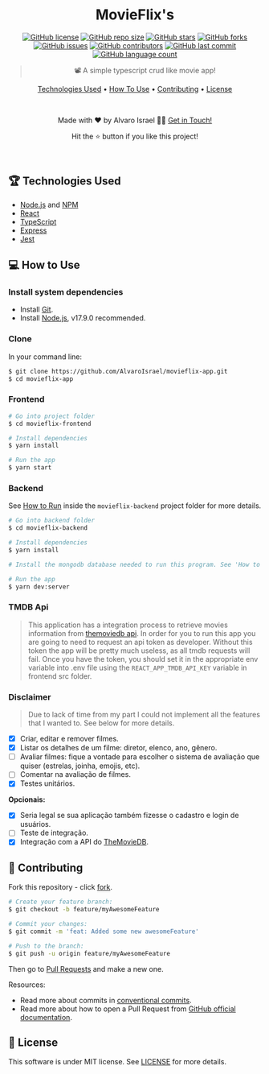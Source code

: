 <h1 align='center'>MovieFlix's</h1>

<div align="center">

[![GitHub license](https://img.shields.io/github/license/AlvaroIsrael/movieflix-app)](https://img.shields.io/github/license/AlvaroIsrael/movieflix-app)
[![GitHub repo size](https://img.shields.io/github/repo-size/AlvaroIsrael/movieflix-app)](https://img.shields.io/github/repo-size/AlvaroIsrael/movieflix-app)
[![GitHub stars](https://img.shields.io/github/stars/AlvaroIsrael/movieflix-app)](https://img.shields.io/github/stars/AlvaroIsrael/movieflix-app)
[![GitHub forks](https://img.shields.io/github/forks/AlvaroIsrael/movieflix-app)](https://img.shields.io/github/forks/AlvaroIsrael/movieflix-app)
[![GitHub issues](https://img.shields.io/github/issues/AlvaroIsrael/movieflix-app)](https://img.shields.io/github/issues/AlvaroIsrael/movieflix-app)
[![GitHub contributors](https://img.shields.io/github/contributors/AlvaroIsrael/movieflix-app)](https://img.shields.io/github/contributors/AlvaroIsrael/movieflix-app)
[![GitHub last commit](https://img.shields.io/github/last-commit/AlvaroIsrael/movieflix-app)](https://img.shields.io/github/last-commit/AlvaroIsrael/movieflix-app)
[![GitHub language count ](https://img.shields.io/github/languages/count/AlvaroIsrael/movieflix-app)](https://img.shields.io/github/languages/count/AlvaroIsrael/movieflix-app)

> 📽 A simple typescript crud like movie app!

<p>
  <a href="#-technologies-used">Technologies Used</a> •
  <a href="#-how-to-use">How To Use</a> •
  <a href="#-contributing">Contributing</a> •
  <a href="#-license">License</a>
</p>

<br/>

<p>Made with ❤️ by Alvaro Israel 👏🏻 <a href="https://www.linkedin.com/in/alvaroisraeldesenvolvedor/">Get in Touch!</a></p>
<p>Hit the ⭐️ button if you like this project!</p>

</div>

<br/>

## 🏆 Technologies Used

- [Node.js](https://nodejs.org/en/) and [NPM](http://npmjs.com)
- [React](https://github.com/facebook/react/)
- [TypeScript](https://www.typescriptlang.org/)
- [Express](https://expressjs.com/)
- [Jest](https://jestjs.io/)

## 💻 How to Use

### **Install system dependencies**

- Install [Git](https://git-scm.com).
- Install [Node.js](https://nodejs.org/en/download/), v17.9.0 recommended.

### **Clone**

In your command line:

```bash
$ git clone https://github.com/AlvaroIsrael/movieflix-app.git
$ cd movieflix-app
```

### **Frontend**

```bash
# Go into project folder
$ cd movieflix-frontend

# Install dependencies
$ yarn install

# Run the app
$ yarn start
```

### **Backend**

See [How to Run](/movieflix-backend/README.md#-how-to-run) inside the `movieflix-backend` project folder for more
details.

```bash
# Go into backend folder
$ cd movieflix-backend

# Install dependencies
$ yarn install

# Install the mongodb database needed to run this program. See 'How to Run' above for more details.

# Run the app
$ yarn dev:server
```

### **TMDB Api**

> This application has a integration process to retrieve movies information
> from [themoviedb api](https://developers.themoviedb.org/3/getting-started/introduction).
> In order for you to run this app you are going to need to request an api token as developer. Without this token the app
> will be pretty much useless, as all tmdb requests will fail.
> Once you have the token, you should set it in the appropriate env variable into .env file using
> the `REACT_APP_TMDB_API_KEY` variable in frontend src folder.

### **Disclaimer**

> Due to lack of time from my part I could not implement all the features that I wanted to. See below for more details.

- [x] Criar, editar e remover filmes.
- [x] Listar os detalhes de um filme: diretor, elenco, ano, gênero.
- [ ] Avaliar filmes: fique a vontade para escolher o sistema de avaliação que quiser (estrelas, joinha, emojis, etc).
- [ ] Comentar na avaliação de filmes.
- [x] Testes unitários.

**Opcionais:**

- [x] Seria legal se sua aplicação também fizesse o cadastro e login de usuários.
- [ ] Teste de integração.
- [x] Integração com a API do [TheMovieDB](https://www.themoviedb.org/documentation/api).

## 🤝 Contributing

Fork this repository - click [fork][].

```bash
# Create your feature branch:
$ git checkout -b feature/myAwesomeFeature

# Commit your changes:
$ git commit -m 'feat: Added some new awesomeFeature'

# Push to the branch:
$ git push -u origin feature/myAwesomeFeature
```

Then go to [Pull Requests][] and make a new one.

Resources:

- Read more about commits in [conventional commits][].
- Read more about how to open a Pull Request from [GitHub official documentation][].

[fork]: https://github.com/AlvaroIsrael/ignews-app/fork

[Pull Requests]: https://github.com/AlvaroIsrael/ignews-app/pulls

[conventional commits]: https://www.conventionalcommits.org/en/v1.0.0/

[GitHub official documentation]: https://docs.github.com/en/github/collaborating-with-pull-requests/proposing-changes-to-your-work-with-pull-requests/creating-a-pull-request

## 📝 License

This software is under MIT license. See [LICENSE](LICENSE.md) for more details.
